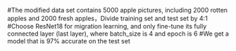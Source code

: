 #The modified data set contains 5000 apple pictures, including 2000 rotten apples and 2000 fresh apples，Divide training set and test set by 4:1
#Choose ResNet18 for migration learning, and only fine-tune its fully connected layer (last layer), where batch_size is 4 and epoch is 6
#We get a model that is 97% accurate on the test set
